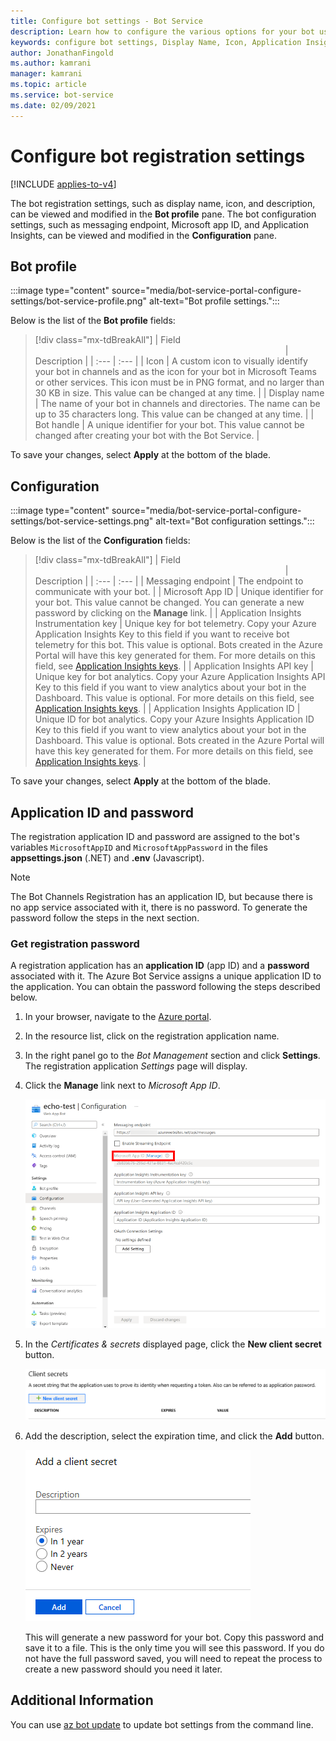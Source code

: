 ```yaml
---
title: Configure bot settings - Bot Service
description: Learn how to configure the various options for your bot using the Azure portal.
keywords: configure bot settings, Display Name, Icon, Application Insights, Settings blade
author: JonathanFingold
ms.author: kamrani
manager: kamrani
ms.topic: article
ms.service: bot-service
ms.date: 02/09/2021
---
```


# Configure bot registration settings

[!INCLUDE [applies-to-v4](includes/applies-to-v4-current.md)]

The bot registration settings, such as display name, icon, and description, can be viewed and modified in the **Bot profile** pane.
The bot configuration settings, such as messaging endpoint, Microsoft app ID, and Application Insights, can be viewed and modified in the **Configuration** pane.

## Bot profile

:::image type="content" source="media/bot-service-portal-configure-settings/bot-service-profile.png" alt-text="Bot profile settings.":::

Below is the list of the **Bot profile** fields:

> [!div class="mx-tdBreakAll"]
> | Field <img width="400px"/>| Description |
> | :---  | :---        |
> | Icon | A custom icon to visually identify your bot in channels and as the icon for your bot in Microsoft Teams or other services. This icon must be in PNG format, and no larger than 30 KB in size. This value can be changed at any time. |
> | Display name | The name of your bot in channels and directories. The name can be up to 35 characters long. This value can be changed at any time. |
> | Bot handle | A unique identifier for your bot. This value cannot be changed after creating your bot with the Bot Service. |

To save your changes, select **Apply** at the bottom of the blade.

## Configuration

:::image type="content" source="media/bot-service-portal-configure-settings/bot-service-settings.png" alt-text="Bot configuration settings.":::

Below is the list of the **Configuration** fields:

> [!div class="mx-tdBreakAll"]
> | Field <img width="400px"/>| Description |
> | :---  | :---        |
> | Messaging endpoint | The endpoint to communicate with your bot. |
> | Microsoft App ID | Unique identifier for your bot. This value cannot be changed. You can generate a new password by clicking on the **Manage** link. |
> | Application Insights Instrumentation key | Unique key for bot telemetry. Copy your Azure Application Insights Key to this field if you want to receive bot telemetry for this bot. This value is optional. Bots created in the Azure Portal will have this key generated for them. For more details on this field, see [Application Insights keys](bot-service-resources-app-insights-keys.md). |
> | Application Insights API key | Unique key for bot analytics. Copy your Azure Application Insights API Key to this field if you want to view analytics about your bot in the Dashboard. This value is optional. For more details on this field, see [Application Insights keys](bot-service-resources-app-insights-keys.md). |
> | Application Insights Application ID | Unique ID for bot analytics. Copy your Azure Insights Application ID Key to this field if you want to view analytics about your bot in the Dashboard. This value is optional. Bots created in the Azure Portal will have this key generated for them. For more details on this field, see [Application Insights keys](bot-service-resources-app-insights-keys.md). |

To save your changes, select **Apply** at the bottom of the blade.

## Application ID and password

The registration application ID and password are assigned to the bot's variables `MicrosoftAppID` and `MicrosoftAppPassword` in the files **appsettings.json** (.NET) and **.env** (Javascript).

> [!NOTE]
> The Bot Channels Registration has an application ID, but because there is no app service associated with it, there is no password. To generate the password follow the steps in the next section.

### Get registration password

A registration application has an **application ID** (app ID) and a **password** associated with it.
The Azure Bot Service assigns a unique application ID to the application. You can obtain the password following the steps described below.

1. In your browser, navigate to the [Azure portal](https://ms.portal.azure.com).
1. In the resource list, click on the registration application name.
1. In the right panel go to the *Bot Management* section and click **Settings**. The registration application *Settings* page will display.
1. Click the **Manage** link next to *Microsoft App ID*.

    ![bot registration settings password](media/azure-bot-quickstarts/bot-channels-registration-password.png)

1. In the *Certificates & secrets* displayed page, click the **New client secret** button.

    ![bot registration app secrets](media/azure-bot-quickstarts/bot-channels-registration-app-secrets.png)

1. Add the description, select the expiration time, and click the **Add** button.

    ![bot registration create password](media/azure-bot-quickstarts/bot-channels-registration-app-secrets-create.png)

    This will generate a new password for your bot. Copy this password and save it to a file. This is the only time you will see this password. If you do not have the full password saved, you will need to repeat the process to create a new password should you need it later.

## Additional Information

You can use [az bot update](/cli/azure/bot#az-bot-update) to update bot settings from the command line.
